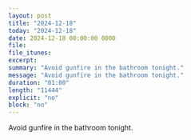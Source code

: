 ```yaml
---
layout: post
title: "2024-12-18"
today: "2024-12-18"
date: 2024-12-18 00:00:00 0000
file:
file_itunes:
excerpt:
summary: "Avoid gunfire in the bathroom tonight."
message: "Avoid gunfire in the bathroom tonight."
duration: "01:00"
length: "11444"
explicit: "no"
block: "no"
---
```

Avoid gunfire in the bathroom tonight.

